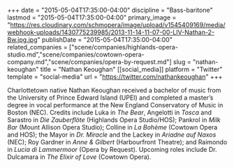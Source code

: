 +++
date = "2015-05-04T17:35:00-04:00"
discipline = "Bass-baritone"
lastmod = "2015-05-04T17:35:00-04:00"
primary_image = "https://res.cloudinary.com/schmopera/image/upload/v1545409169/media/webhook-uploads/1430775239985/2013-11-14-11-07-00-LIV-Nathan-2-Bw.jpg.jpg"
publishDate = "2015-05-04T17:35:00-04:00"
related_companies = ["scene/companies/highlands-opera-studio.md","scene/companies/cowtown-opera-company.md","scene/companies/opera-by-request.md"]
slug = "nathan-keoughan"
title = "Nathan Keoughan"
[[social_media]]
platform = "Twitter"
template = "social-media"
url = "https://twitter.com/nathankeoughan"
+++

Charlottetown native Nathan Keoughan received a bachelor of music from the University of Prince Edward Island (UPEI) and completed a master’s degree in vocal performance at the New England Conservatory of Music in Boston (NEC). Credits include Luka in *The Bear*, Angelotti in *Tosca* and Sarastro in *Die Zauberflöte* (Highlands Opera Studio/HOS); Pankrol in *Milk Bar* (Mount Allison Opera Studio); Colline in *La Bohème* (Cowtown Opera and HOS); the Mayor in *Dr. Miracle* and the Lackey in *Ariadne auf Naxos* (NEC); Roy Gardner in *Anne & Gilbert* (Harbourfront Theatre); and Raimondo in *Lucia di Lammermoor* (Opera by Request). Upcoming roles include Dr. Dulcamara in *The Elixir of Love* (Cowtown Opera).
